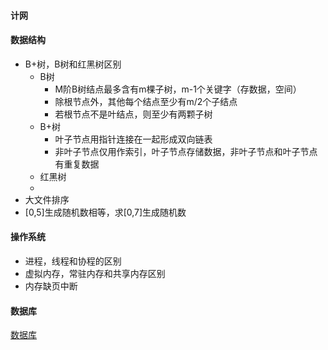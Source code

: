 #### 计网





#### 数据结构

- B+树，B树和红黑树区别
  - B树
    - M阶B树结点最多含有m棵子树，m-1个关键字（存数据，空间）
    - 除根节点外，其他每个结点至少有m/2个子结点
    - 若根节点不是叶结点，则至少有两颗子树
  - B+树
    - 叶子节点用指针连接在一起形成双向链表
    - 非叶子节点仅用作索引，叶子节点存储数据，非叶子节点和叶子节点有重复数据
  - 红黑树
  - 
- 大文件排序
- [0,5]生成随机数相等，求[0,7]生成随机数

#### 操作系统

- 进程，线程和协程的区别
- 虚拟内存，常驻内存和共享内存区别
- 内存缺页中断



#### 数据库

[数据库](DataBase.md)


